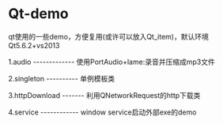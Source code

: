 # Qt-demo
qt使用的一些demo，方便复用(或许可以放入Qt_item)，默认环境 Qt5.6.2+vs2013

1.audio  -------------  使用PortAudio+lame:录音并压缩成mp3文件

2.singleton ----------  单例模板类

3.httpDownload -------  利用QNetworkRequest的http下载类

4.service ------------  window service启动外部exe的demo
